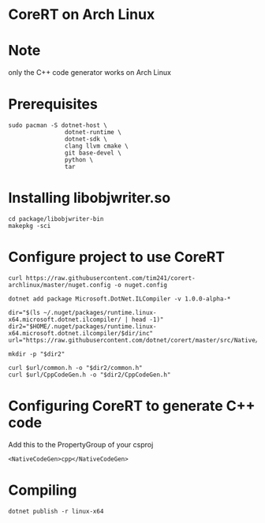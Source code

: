# CoreRT on Arch Linux

# Note
only the C++ code generator works on Arch Linux

# Prerequisites
```
sudo pacman -S dotnet-host \
                dotnet-runtime \
                dotnet-sdk \
                clang llvm cmake \
                git base-devel \
                python \
                tar
```

# Installing libobjwriter.so
```
cd package/libobjwriter-bin
makepkg -sci
```

# Configure project to use CoreRT
```
curl https://raw.githubusercontent.com/tim241/corert-archlinux/master/nuget.config -o nuget.config

dotnet add package Microsoft.DotNet.ILCompiler -v 1.0.0-alpha-*

dir="$(ls ~/.nuget/packages/runtime.linux-x64.microsoft.dotnet.ilcompiler/ | head -1)"
dir2="$HOME/.nuget/packages/runtime.linux-x64.microsoft.dotnet.ilcompiler/$dir/inc"
url="https://raw.githubusercontent.com/dotnet/corert/master/src/Native/Bootstrap/"

mkdir -p "$dir2"

curl $url/common.h -o "$dir2/common.h"
curl $url/CppCodeGen.h -o "$dir2/CppCodeGen.h"
```

# Configuring CoreRT to generate C++ code
Add this to the PropertyGroup of your csproj

```
<NativeCodeGen>cpp</NativeCodeGen>
```

# Compiling
```
dotnet publish -r linux-x64
```

